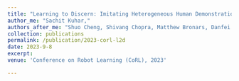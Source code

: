 ```yaml
---
title: "Learning to Discern: Imitating Heterogeneous Human Demonstrations with Preference and Representation Learning"
author_me: "Sachit Kuhar,"
authors_after_me: "Shuo Cheng, Shivang Chopra, Matthew Bronars, Danfei Xu"
collection: publications
permalink: /publication/2023-corl-l2d
date: 2023-9-8
excerpt: 
venue: 'Conference on Robot Learning (CoRL), 2023'

---
```

<!-- This paper is about the number 2. The number 3 is left for future work. -->

<!-- [Paper](https://dl.acm.org/doi/abs/10.1007/s11277-021-08354-x) -->

<!-- Recommended citation: Your Name, You. (2010). "Paper Title Number 2." <i>Journal 1</i>. 1(2). -->
